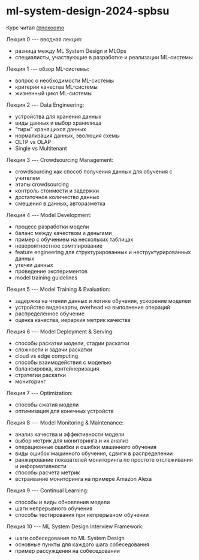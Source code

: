 # ml-system-design-2024-spbsu

Курс читал [@noxoomo](https://github.com/noxoomo)

Лекция 0 --- вводная лекция:

- разница между ML System Design и MLOps
- специалисты, участвующие в разработке и реализации ML-системы

Лекция 1 --- обзор ML-системы:

- вопрос о необходимости ML-системы
- критерии качества ML-системы
- жизненный цикл ML-системы

Лекция 2 --- Data Engineering:

- устройства для хранения данных
- виды данных и выбор хранилища
- "тиры" хранящихся данных
- нормализация данных, эволюция схемы
- OLTP vs OLAP
- Single vs Multitenant

Лекция 3 --- Crowdsourcing Management:

- crowdsourcing как способ получения данных для обучения с учителем
- этапы crowdsourcing
- контроль стоимости и задержки
- достаточное количество данных
- смещения в данных, авторазметка

Лекция 4 --- Model Development:

- процесс разработки модели
- баланс между качеством и деньгами
- пример с обучением на нескольких таблицах
- невероятностное сэмплирование
- feature engineering для структурированных и неструктурированных данных
- утечки данных
- проведение экспериментов
- model training guidelines

Лекция 5 --- Model Training & Evaluation:

- задержка на чтении данных и логике обучения, ускорение моделеи
- устройство видеокарты, overhead на выполнение операций
- распределенное обучение
- оценка качества, иерархия метрик качества

Лекция 6 --- Model Deployment & Serving:

- способы раскатки модели, стадии раскатки
- сложности и задачи раскатки
- cloud vs edge computing
- способы взаимодействия с моделью
- балансировка, контейнеризация
- стратегии раскатки
- мониторинг

Лекция 7 --- Optimization:

- способы сжатия модели
- оптимизация для конечных устройств

Лекция 8 --- Model Monitoring & Maintenance:

- анализ качества и эффективности модели
- выбор метрик для мониторинга и их анализ
- операционные ошибки и ошибки машинного обучения
- виды ошибок машинного обучения, сдвиги в распределении
- ранжирование показателей мониторинга по простоте отслеживания и информативности
- способы расчета метрик
- встраивание мониторинга на примере Amazon Alexa

Лекция 9 --- Continual Learning:

- способы и виды обновления модели
- шаги непрерывного обучения
- способы тестирования при непрерывном обучении

Лекция 10 --- ML System Design Interview Framework:

- шаги собеседования по ML System Design
- основные пункты для каждого шага собеседования
- пример рассуждения на собеседовании
